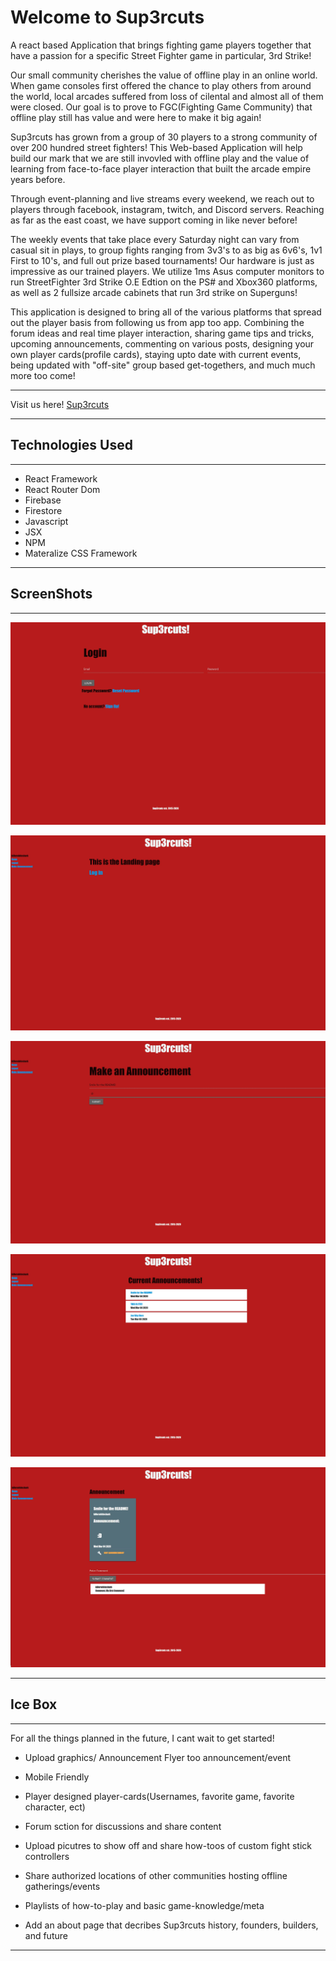 # Welcome to Sup3rcuts

A react based Application that brings fighting game players together that have a passion for a specific Street Fighter game in particular, 3rd Strike!

Our small community cherishes the value of offline play in an online world. When game consoles first offered the chance to play others from around the world, local arcades suffered from loss of cilental and almost all of them were closed. Our goal is to prove to FGC(Fighting Game Community) that offline play still has value and were here to make it big again!

Sup3rcuts has grown from a group of 30 players to a strong community of over 200 hundred street fighters! This Web-based Application will help build our mark that we are still invovled with offline play and the value of learning from face-to-face player interaction that built the arcade empire years before.

Through event-planning and live streams every weekend, we reach out to players through facebook, instagram, twitch, and Discord servers. Reaching as far as the east coast, we have support coming in like never before! 

The weekly events that take place every Saturday night can vary from casual sit in plays, to group fights ranging from 3v3's to as big as 6v6's, 1v1 First to 10's, and full out prize based tournaments! Our hardware is just as impressive as our trained players. We utilize 1ms Asus computer monitors to run StreetFighter 3rd Strike O.E Edtion on the PS# and Xbox360 platforms, as well as 2 fullsize arcade cabinets that run 3rd strike on Superguns!

This application is designed to bring all of the various platforms that spread out the player basis from following us from app too app. Combining the forum ideas and real time player interaction, sharing game tips and tricks, upcoming announcements, commenting on various posts, designing your own player cards(profile cards), staying upto date with current events, being updated with "off-site" group based get-togethers, and much much more too come!

---

Visit us here! [Sup3rcuts](https://sup3rcuts-oe.firebaseapp.com/)

---

## Technologies Used

---

- React Framework
- React Router Dom
- Firebase
- Firestore
- Javascript
- JSX
- NPM
- Materalize CSS Framework

---

## ScreenShots

---

![LoginPage](https://github.com/killerwhiteshark/sup3rcuts/blob/master/public/Screenshots/log-in.jpg?raw=true)

![Landing](https://github.com/killerwhiteshark/sup3rcuts/blob/master/public/Screenshots/landing.jpg?raw=true)

![Make Announcement](https://github.com/killerwhiteshark/sup3rcuts/blob/master/public/Screenshots/make-annoucement.jpg?raw=true)

![All Announcements](https://github.com/killerwhiteshark/sup3rcuts/blob/master/public/Screenshots/all-announcements.jpg?raw=true)

![Show Annoncements and comments](https://github.com/killerwhiteshark/sup3rcuts/blob/master/public/Screenshots/show-announcement.jpg?raw=true)

---

## Ice Box

---

For all the things planned in the future, I cant wait to get started!

- Upload graphics/ Announcement Flyer too announcement/event

- Mobile Friendly

- Player designed player-cards(Usernames, favorite game, favorite character, ect)

- Forum sction for discussions and share content

- Upload picutres to show off and share how-toos of custom fight stick controllers

- Share authorized locations of other communities hosting offline gatherings/events

- Playlists of how-to-play and basic game-knowledge/meta

- Add an about page that decribes Sup3rcuts history, founders, builders, and future

---
